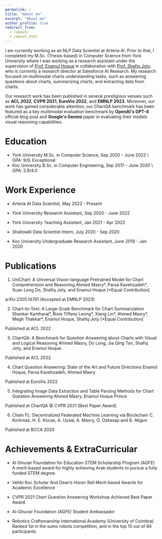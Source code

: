 ```yaml
---
permalink: /
title: "About me"
excerpt: "About me"
author_profile: true
redirect_from: 
  - /about/
  - /about.html
---
```


I am currently working as an NLP Data Scientist at Arteria AI. Prior to that, I completed my M.Sc. (Thesis-based) in Computer Science from York University where I was working as a research assistant under the supervision of [Prof. Enamul Hoque](http://www.yorku.ca/enamulh/index.html) in collaboration with [Prof. Shafiq Joty](https://raihanjoty.github.io/),  who is currently a research director at Salesforce AI Research. My research focused on multimodal charts understanding tasks, such as answering questions about charts, summarizing charts, and extracting data from charts.

Our research work has been published in several prestigious venues such as **ACL 2022**, **CVPR 2021**, **EuroVis 2022**, and **EMNLP 2023**. Moreover, our work has gained considerable attention; our ChartQA benchmark has been featured as a key multimodal evaluation benchmark by **OpenAI's GPT-4** official blog post and **Google's Gemini** paper in evaluating their models visual reasoning capabilities.



Education
======

* York University
M.Sc. in Computer Science, Sep 2020 - June 2022 \ GPA: 9/9, Exceptional
* Koc University
B.Sc. in Computer Engineering, Sep 2017 - June 2020 \ GPA: 3.9/4.0



Work Experience
======
* Arteria AI
Data Scientist, May 2022 - Present
  
* York University
Research Assistant, Sep 2020 - June 2022

* York University
Teaching Assistant, Jan 2021 - Apr 2022

* ShallowAI
Data Scientist Intern, July 2020 - Sep 2020

* Koc University
Undergraduate Research Assistant, June 2019 - Jan 2020



Publications
======

1. UniChart: A Universal Vision-language Pretrained Model for Chart Comprehension and Reasoning
Ahmed Masry*, Parsa Kavehzadeh*, Xuan Long Do, Shafiq Joty, and Enamul Hoque [*Equal Contribution]

arXiv:2305.14761  (Accepted at EMNLP 2023)

2. Chart-to-Text: A Large-Scale Benchmark for Chart Summarization
Shankar Kantharaj*, Rixie Tiffany Leong*, Xiang Lin*, Ahmed Masry*, Megh Thakkar*, Enamul Hoque, Shafiq Joty [*Equal Contribution]

Published at ACL 2022 

3. ChartQA: A Benchmark for Question Answering about Charts with Visual and Logical Reasoning
Ahmed Masry, Do Long, Jia Qing Tan, Shafiq Joty, and Enamul Hoque.

Published at ACL 2022

4. Chart Question Answering: State of the Art and Future Directions
Enamul Hoque, Parsa Kavehzadeh, Ahmed Masry

Published at EuroVis 2022

5. Integrating Image Data Extraction and Table Parsing Methods for Chart Question Answering
Ahmed Masry, Enamul Hoque Prince

Published at ChartQA @ CVPR 2021 [Best Paper Award]

6. Chain FL: Decentralized Federated Machine Learning via Blockchain
C. Korkmaz, H. E. Kocas, A. Uysal, A. Masry, O. Ozkasap and B. Akgun

Published at BCCA 2020




Achievements & ExtraCurricular
======
* Al Ghurair Foundation for Education STEM Scholarship Program (AGFE)
A merit-based award for highly achieving Arab students to pursue a fully funded STEM degree.

* Vehbi Koc Scholar And Dean’s Honor Roll
Merit-based Awards for Academic Excellence

* CVPR 2021 Chart Question Answering Workshop
Achieved Best Paper Award.

* Al-Ghurair Foundation (AGFE)
Student Ambassador

* Robotics Craftsmanship International Academy (University of Coimbra)
Ranked 1st in the sumo robots competition, and in the top 10 out of 84 participants.

